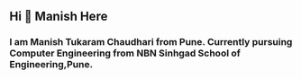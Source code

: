 <h2> Hi 👋  Manish Here </h2>

<h3> I am Manish Tukaram Chaudhari from Pune. Currently pursuing Computer Engineering from NBN Sinhgad School of Engineering,Pune.</h3>
